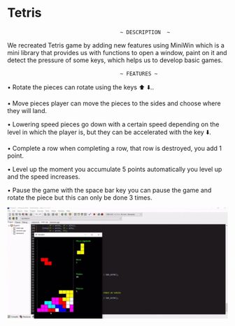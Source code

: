# Tetris

                                        ~ DESCRIPTION  ~

We recreated Tetris game by adding new features using MiniWin which is a mini library that provides us with functions to open a window, paint on it and detect the pressure of some keys, which helps us to develop basic games.


                                        ~ FEATURES ~

• Rotate
    the pieces can rotate using the keys ⬆️ ⬇️..

• Move pieces
    player can move the pieces to the sides and choose where they will land.

• Lowering speed
    pieces go down with a certain speed depending on the level in which the player is, but they can be accelerated with the key ⬇️.

• Complete a row
    when completing a row, that row is destroyed, you add 1 point.

• Level up
    the moment you accumulate 5 points automatically you level up and the speed increases.

• Pause the game
    with the space bar key you can pause the game and rotate the piece but this can only be done 3 times.


![game](/images/tetrisImage.jpg)
